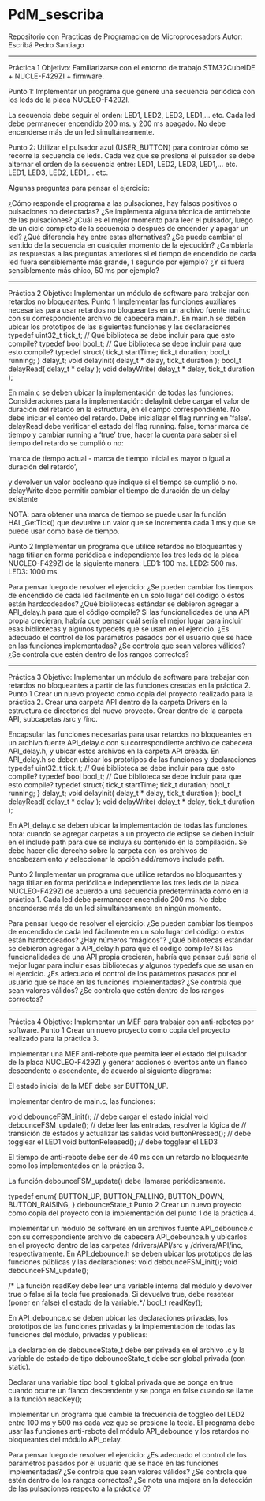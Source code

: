 # PdM_sescriba
Repositorio con Practicas de Programacion de Microprocesadors
Autor: Escribá Pedro Santiago

------------------------------------------------------------------------
Práctica 1
Objetivo:
Familiarizarse con el entorno de trabajo STM32CubeIDE + NUCLE-F429ZI + firmware. 

Punto 1:
Implementar un programa que genere una secuencia periódica con los leds de la placa NUCLEO-F429ZI.

La secuencia debe seguir el orden: LED1, LED2, LED3, LED1,... etc.
Cada led debe permanecer encendido 200 ms. y 200 ms apagado.  No debe encenderse más de un led simultáneamente.

Punto 2:
Utilizar el pulsador azul (USER_BUTTON) para controlar cómo se recorre la secuencia de leds.  Cada vez que se presiona el pulsador se debe alternar el orden de la secuencia entre:
LED1, LED2, LED3, LED1,... etc.
LED1, LED3, LED2, LED1,... etc.

Algunas preguntas para pensar el ejercicio:

¿Cómo responde el programa a las pulsaciones, hay falsos positivos o pulsaciones no detectadas? ¿Se implementa alguna técnica de antirrebote de las pulsaciones?
¿Cuál es el mejor momento para leer el pulsador, luego de un ciclo completo de la secuencia o después de encender y apagar un led? ¿Qué diferencia hay entre estas alternativas?
¿Se puede cambiar el sentido de la secuencia en cualquier momento  de la ejecución?
¿Cambiaría las respuestas a las preguntas anteriores si el tiempo de encendido de cada led fuera sensiblemente más grande, 1 segundo por ejemplo? ¿Y si fuera  sensiblemente más chico, 50 ms por ejemplo?

------------------------------------------------------------------------
Práctica 2
Objetivo:
Implementar un módulo de software para trabajar con retardos no bloqueantes. 
Punto 1
Implementar las funciones auxiliares necesarias para usar retardos no bloqueantes en un archivo fuente main.c con su correspondiente archivo de cabecera main.h.
En main.h se deben ubicar los prototipos de las siguientes funciones y las declaraciones
typedef uint32_t tick_t; // Qué biblioteca se debe incluir para que esto compile?
typedef bool bool_t;	  // Qué biblioteca se debe incluir para que esto compile?
typedef struct{
   tick_t startTime;
   tick_t duration;
   bool_t running;
} delay_t;
void delayInit( delay_t * delay, tick_t duration );
bool_t delayRead( delay_t * delay );
void delayWrite( delay_t * delay, tick_t duration );

En main.c se deben ubicar la implementación de todas las funciones:
Consideraciones para la implementación:
delayInit debe cargar el valor de duración del retardo en la estructura, en el campo correspondiente. No debe iniciar el conteo del retardo. Debe inicializar el flag running en 'false'.
delayRead debe verificar el estado del flag running.
false, tomar marca de tiempo y cambiar running a ‘true’ 
true, hacer la cuenta para saber si el tiempo del retardo se cumplió o no:

‘marca de tiempo actual - marca de tiempo inicial es mayor o igual a duración del retardo’,

 y devolver un valor booleano que indique si el tiempo se cumplió o no.
delayWrite debe permitir cambiar el tiempo de duración de un delay existente

NOTA: para obtener una marca de tiempo se puede usar la función HAL_GetTick() que devuelve un valor que se incrementa cada 1 ms y que se puede usar como base de tiempo.

Punto 2
Implementar un programa que utilice retardos no bloqueantes y  haga titilar en forma periódica e independiente los tres leds de la placa NUCLEO-F429ZI de la siguiente manera:
LED1: 100 ms. 
LED2: 500 ms.
LED3: 1000 ms.

Para pensar luego de resolver el ejercicio:
¿Se pueden cambiar los tiempos de encendido de cada led fácilmente en un solo lugar del código o estos están hardcodeados?
¿Qué bibliotecas estándar se debieron agregar a API_delay.h para que el código compile? Si las funcionalidades de una API propia crecieran, habría que pensar cuál sería el mejor lugar para incluir esas bibliotecas y algunos typedefs que se usan en el ejercicio.
¿Es adecuado el control de los parámetros pasados por el usuario que se hace en las funciones implementadas? ¿Se controla que sean valores válidos? ¿Se controla que estén dentro de los rangos correctos?

------------------------------------------------------------------------
Práctica 3
Objetivo:
Implementar un módulo de software para trabajar con retardos no bloqueantes a partir de las funciones creadas en la práctica 2.
Punto 1
Crear un nuevo proyecto como copia del proyecto realizado para la práctica 2.
Crear una carpeta API dentro de la carpeta Drivers en la estructura de directorios del nuevo proyecto. Crear dentro de la carpeta API, subcapetas /src y /inc.

Encapsular las funciones necesarias para usar retardos no bloqueantes en un archivo fuente API_delay.c con su correspondiente archivo de cabecera API_delay.h, y ubicar estos archivos en la carpeta API creada.
En API_delay.h se deben ubicar los prototipos de las funciones y declaraciones
typedef uint32_t tick_t; // Qué biblioteca se debe incluir para que esto compile?
typedef bool bool_t;	  // Qué biblioteca se debe incluir para que esto compile?
typedef struct{
   tick_t startTime;
   tick_t duration;
   bool_t running;
} delay_t;
void delayInit( delay_t * delay, tick_t duration );
bool_t delayRead( delay_t * delay );
void delayWrite( delay_t * delay, tick_t duration );

En API_delay.c se deben ubicar la implementación de todas las funciones.
nota: cuando se agregar carpetas a un proyecto de eclipse se deben incluir en el include path para que se incluya su contenido en la compilación.  Se debe hacer clic derecho sobre la carpeta con los archivos de encabezamiento y seleccionar la opción add/remove include path.

Punto 2
Implementar un programa que utilice retardos no bloqueantes y haga titilar en forma periódica e independiente los tres leds de la placa NUCLEO-F429ZI de acuerdo a una secuencia predeterminada como en la práctica 1.
Cada led debe permanecer encendido 200 ms.  No debe encenderse más de un led simultáneamente en ningún momento.

Para pensar luego de resolver el ejercicio:
¿Se pueden cambiar los tiempos de encendido de cada led fácilmente en un solo lugar del código o estos están hardcodeados? ¿Hay números “mágicos”?
¿Qué bibliotecas estándar se debieron agregar a API_delay.h para que el código compile? Si las funcionalidades de una API propia crecieran, habría que pensar cuál sería el mejor lugar para incluir esas bibliotecas y algunos typedefs que se usan en el ejercicio.
¿Es adecuado el control de los parámetros pasados por el usuario que se hace en las funciones implementadas? ¿Se controla que sean valores válidos? ¿Se controla que estén dentro de los rangos correctos?

------------------------------------------------------------------------
Práctica 4
Objetivo:
Implementar un MEF para trabajar con anti-rebotes por software. 
Punto 1
Crear un nuevo proyecto como copia del proyecto realizado para la práctica 3.

Implementar una MEF anti-rebote que permita leer el estado del pulsador de la placa NUCLEO-F429ZI y generar acciones o eventos ante un flanco descendente o ascendente, de acuerdo al siguiente diagrama:



El estado inicial de la MEF debe ser BUTTON_UP.

Implementar dentro de main.c, las funciones:

void debounceFSM_init();		// debe cargar el estado inicial
void debounceFSM_update();	// debe leer las entradas, resolver la lógica de
					// transición de estados y actualizar las salidas
void buttonPressed();			// debe togglear el LED1
void buttonReleased();		// debe togglear el LED3

El tiempo de anti-rebote debe ser de 40 ms con un retardo no bloqueante como los implementados en la práctica 3.

La función debounceFSM_update() debe llamarse periódicamente.


typedef enum{
BUTTON_UP,
BUTTON_FALLING,
BUTTON_DOWN,
BUTTON_RAISING,
} debounceState_t
Punto 2
Crear un nuevo proyecto como copia del proyecto con la implementación del punto 1 de la práctica 4.

Implementar un módulo de software en un archivos fuente API_debounce.c con su correspondiente archivo de cabecera API_debounce.h y ubicarlos en el proyecto dentro de  las carpetas /drivers/API/src y /drivers/API/inc, respectivamente.
En API_debounce.h se deben ubicar los prototipos de las funciones públicas y las declaraciones:
void debounceFSM_init();
void debounceFSM_update();

/* La función readKey debe leer una variable interna del módulo y devolver true o false si la tecla fue presionada.  Si devuelve true, debe resetear (poner en false) el estado de la variable.*/
bool_t readKey();

En API_debounce.c se deben ubicar las declaraciones privadas, los prototipos de las funciones privadas y la implementación de todas las funciones del módulo, privadas y públicas:

La declaración de debounceState_t debe ser privada en el archivo .c y la variable de estado de tipo debounceState_t debe ser global privada (con static).

Declarar una variable tipo bool_t global privada que se ponga en true cuando ocurre un flanco descendente y se ponga en false cuando se llame a la función readKey();

Implementar un programa que cambie la frecuencia de toggleo del LED2 entre 100 ms y 500 ms cada vez que se presione la tecla.  El programa debe usar las funciones anti-rebote del módulo API_debounce y los retardos no bloqueantes del módulo API_delay.

Para pensar luego de resolver el ejercicio:
¿Es adecuado el control de los parámetros pasados por el usuario que se hace en las funciones implementadas? ¿Se controla que sean valores válidos? ¿Se controla que estén dentro de los rangos correctos?
¿Se nota una mejora en la detección de las pulsaciones respecto a la práctica 0?

